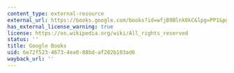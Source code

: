 ```yaml
---
content_type: external-resource
external_url: https://books.google.com/books?id=wfjB9Blnk8kC&lpg=PP1&pg=PA168#v=onepage&q&f=false
has_external_license_warning: true
license: https://en.wikipedia.org/wiki/All_rights_reserved
status: ''
title: Google Books
uid: 6e72f523-4673-4ea0-88bd-af282b103ad6
wayback_url: ''
---
```

